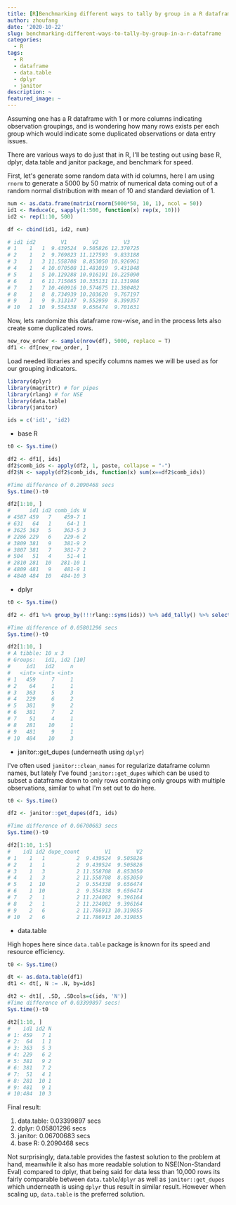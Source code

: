 ```yaml
---
title: [R]Benchmarking different ways to tally by group in a R dataframe
author: zhoufang
date: '2020-10-22'
slug: benchmarking-different-ways-to-tally-by-group-in-a-r-dataframe
categories:
  - R
tags:
  - R
  - dataframe
  - data.table
  - dplyr
  - janitor
description: ~
featured_image: ~
---
```


Assuming one has a R dataframe with 1 or more columns indicating observation groupings, and is wondering how many rows exists per each group which would indicate some duplicated observations or data entry issues.

There are various ways to do just that in R, I'll be testing out using base R, dplyr, data.table and janitor package, and benchmark for speed.

First, let's generate some random data with id columns, here I am using `rnorm` to generate a 5000 by 50 matrix of numerical data coming out of a random normal distribution with mean of 10 and standard deviation of 1.

``` r
num <- as.data.frame(matrix(rnorm(5000*50, 10, 1), ncol = 50))
id1 <- Reduce(c, sapply(1:500, function(x) rep(x, 10)))
id2 <- rep(1:10, 500)

df <- cbind(id1, id2, num)

# id1 id2        V1        V2        V3
# 1    1   1  9.439524  9.505826 12.370725
# 2    1   2  9.769823 11.127593  9.833188
# 3    1   3 11.558708  8.853050 10.926961
# 4    1   4 10.070508 11.481019  9.431848
# 5    1   5 10.129288 10.916191 10.225090
# 6    1   6 11.715065 10.335131 11.131986
# 7    1   7 10.460916 10.574675 11.380482
# 8    1   8  8.734939 10.203620  9.767197
# 9    1   9  9.313147  9.552959  8.399357
# 10   1  10  9.554338  9.656474  9.701631

```

Now, lets randomize this dataframe row-wise, and in the process lets also create some duplicated rows.

``` r
new_row_order <- sample(nrow(df), 5000, replace = T)
df1 <- df[new_row_order, ]
```

Load needed libraries and specify columns names we will be used as for our grouping indicators.

``` r
library(dplyr)
library(magrittr) # for pipes
library(rlang) # for NSE
library(data.table)
library(janitor)

ids = c('id1', 'id2)
```

-   base R

``` r
t0 <- Sys.time()

df2 <- df1[, ids]
df2$comb_ids <- apply(df2, 1, paste, collapse = "-")
df2$N <- sapply(df2$comb_ids, function(x) sum(x==df2$comb_ids))

#Time difference of 0.2090468 secs
Sys.time()-t0

df2[1:10, ]
#      id1 id2 comb_ids N
# 4587 459   7    459-7 1
# 631   64   1     64-1 1
# 3625 363   5    363-5 3
# 2286 229   6    229-6 2
# 3809 381   9    381-9 2
# 3807 381   7    381-7 2
# 504   51   4     51-4 1
# 2810 281  10   281-10 1
# 4809 481   9    481-9 1
# 4840 484  10   484-10 3
```

-   dplyr

``` r
t0 <- Sys.time()

df2 <- df1 %>% group_by(!!!rlang::syms(ids)) %>% add_tally() %>% select(!!!rlang::syms(ids), n)

#Time difference of 0.05801296 secs
Sys.time()-t0

df2[1:10, ]
# A tibble: 10 x 3
# Groups:   id1, id2 [10]
#     id1   id2     n
#   <int> <int> <int>
# 1   459     7     1
# 2    64     1     1
# 3   363     5     3
# 4   229     6     2
# 5   381     9     2
# 6   381     7     2
# 7    51     4     1
# 8   281    10     1
# 9   481     9     1
# 10  484    10     3
```

-   janitor::get_dupes (underneath using `dplyr`)

I've often used `janitor::clean_names` for regularize dataframe column names, but lately I've found `janitor::get_dupes` which can be used to subset a dataframe down to only rows containing only groups with multiple observations, similar to what I'm set out to do here.

``` r
t0 <- Sys.time()

df2 <- janitor::get_dupes(df1, ids)

#Time difference of 0.06700683 secs
Sys.time()-t0

df2[1:10, 1:5]
#    id1 id2 dupe_count        V1        V2
# 1    1   1          2  9.439524  9.505826
# 2    1   1          2  9.439524  9.505826
# 3    1   3          2 11.558708  8.853050
# 4    1   3          2 11.558708  8.853050
# 5    1  10          2  9.554338  9.656474
# 6    1  10          2  9.554338  9.656474
# 7    2   1          2 11.224082  9.396164
# 8    2   1          2 11.224082  9.396164
# 9    2   6          2 11.786913 10.319855
# 10   2   6          2 11.786913 10.319855
```

-   data.table

High hopes here since `data.table` package is known for its speed and resource efficiency.

``` r
t0 <- Sys.time()

dt <- as.data.table(df1)
dt1 <- dt[, N := .N, by=ids]

dt2 <- dt1[, .SD, .SDcols=c(ids, 'N')]
#Time difference of 0.03399897 secs!
Sys.time()-t0

dt2[1:10, ]
#    id1 id2 N
# 1: 459   7 1
# 2:  64   1 1
# 3: 363   5 3
# 4: 229   6 2
# 5: 381   9 2
# 6: 381   7 2
# 7:  51   4 1
# 8: 281  10 1
# 9: 481   9 1
# 10:484  10 3
```

Final result:
1. data.table: 0.03399897 secs
2. dplyr:      0.05801296 secs
3. janitor:    0.06700683 secs
4. base R:     0.2090468 secs

Not surprisingly, data.table provides the fastest solution to the problem at hand, meanwhile it also has more readable solution to NSE(Non-Standard Eval) compared to dplyr, that being said for data less than 10,000 rows its fairly comparable between `data.table`/`dplyr` as well as `janitor::get_dupes` which underneath is using `dplyr` thus result in similar result. However when scaling up, `data.table` is the preferred solution.
